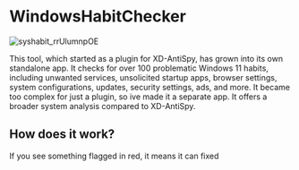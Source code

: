 # WindowsHabitChecker

![syshabit_rrUlumnpOE](https://github.com/user-attachments/assets/81d4f5c1-b6ac-432b-8040-5a45d3d36817)

This tool, which started as a plugin for XD-AntiSpy, has grown into its own standalone app. It checks for over 100 problematic Windows 11 habits, including unwanted services, unsolicited startup apps, browser settings, system configurations, updates, security settings, ads, and more. It became too complex for just a plugin, so ive made it a separate app. It offers a broader system analysis compared to XD-AntiSpy. 

## How does it work? 
If you see something flagged in red, it means it can fixed
